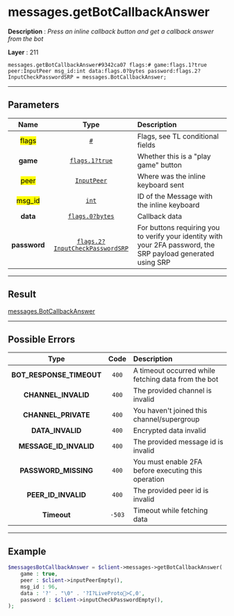 # messages.getBotCallbackAnswer

**Description** : *Press an inline callback button and get a callback answer from the bot*

**Layer** : 211

```tl
messages.getBotCallbackAnswer#9342ca07 flags:# game:flags.1?true peer:InputPeer msg_id:int data:flags.0?bytes password:flags.2?InputCheckPasswordSRP = messages.BotCallbackAnswer;
```

---

## Parameters

| Name | Type | Description |
| :---: | :---: | :--- |
| <mark>flags</mark> | [`#`](type/#) | Flags, see TL conditional fields |
| **game** | [`flags.1?true`](type/true) | Whether this is a "play game" button |
| <mark>peer</mark> | [`InputPeer`](type/InputPeer) | Where was the inline keyboard sent |
| <mark>msg_id</mark> | [`int`](type/int) | ID of the Message with the inline keyboard |
| **data** | [`flags.0?bytes`](type/bytes) | Callback data |
| **password** | [`flags.2?InputCheckPasswordSRP`](type/InputCheckPasswordSRP) | For buttons requiring you to verify your identity with your 2FA password, the SRP payload generated using SRP |

---

## Result

[messages.BotCallbackAnswer](type/messages.BotCallbackAnswer)

---

## Possible Errors

| Type | Code | Description |
| :---: | :---: | :--- |
| **BOT_RESPONSE_TIMEOUT** | `400` | A timeout occurred while fetching data from the bot |
| **CHANNEL_INVALID** | `400` | The provided channel is invalid |
| **CHANNEL_PRIVATE** | `400` | You haven't joined this channel/supergroup |
| **DATA_INVALID** | `400` | Encrypted data invalid |
| **MESSAGE_ID_INVALID** | `400` | The provided message id is invalid |
| **PASSWORD_MISSING** | `400` | You must enable 2FA before executing this operation |
| **PEER_ID_INVALID** | `400` | The provided peer id is invalid |
| **Timeout** | `-503` | Timeout while fetching data |

---

## Example

```php
$messagesBotCallbackAnswer = $client->messages->getBotCallbackAnswer(
	game : true,
	peer : $client->inputPeerEmpty(),
	msg_id : 96,
	data : '?' . "\0" . '?I?LiveProto>C,0',
	password : $client->inputCheckPasswordEmpty(),
);
```